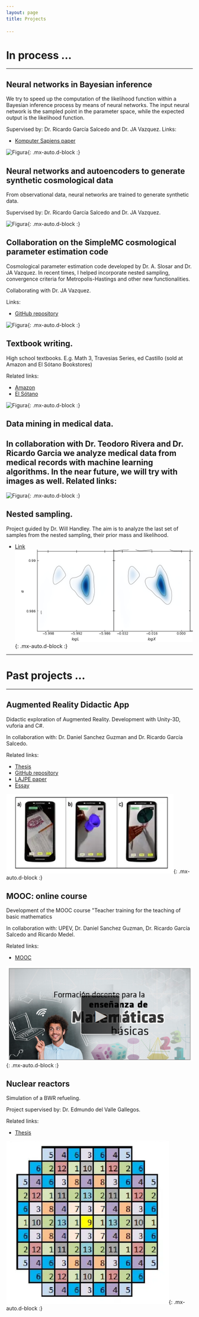 ```yaml
---
layout: page
title: Projects

---
```


# In process ...

---

## Neural networks in Bayesian inference
We try to speed up the computation of the likelihood function within a Bayesian inference process by means of neural networks. 
The input neural network is the sampled point in the parameter space, while the expected output is the likelihood function. 

Supervised by:  Dr. Ricardo García Salcedo and Dr. JA Vazquez.
Links:
- <a href="https://www.academia.edu/42113814/Una_Aplicaci%C3%B3n_de_las_Redes_Neuronales_Artificiales_en_la_Cosmolog%C3%ADa">Komputer Sapiens paper</a>

![Figura](https://igomezv.github.io/assets/img/bambiuam.png){: .mx-auto.d-block :}

## Neural networks and autoencoders to generate synthetic cosmological data 
From observational data, neural networks are trained to generate synthetic data.

Supervised by:  Dr. Ricardo García Salcedo and Dr. JA Vazquez.

![Figura](https://igomezv.github.io/assets/img/reconstruction.png){: .mx-auto.d-block :}


## Collaboration on the SimpleMC cosmological parameter estimation code
Cosmological parameter estimation code developed by Dr. A. Slosar and Dr. JA Vazquez. In recent times, I helped incorporate nested sampling, convergence criteria for Metropolis-Hastings and other new functionalities.

Collaborating with Dr. JA Vazquez.

Links:
 -  <a href="hhttps://github.com/ja-vazquez/SimpleMC">GitHub repository</a>

![Figura](https://igomezv.github.io/assets/img/triangleSimplemc.png){: .mx-auto.d-block :}


## Textbook writing.

High school textbooks. E.g. Math 3, Travesias Series, ed Castillo (sold at Amazon and El Sótano Bookstores)

Related links:
-  <a href="https://www.amazon.com.mx/Matem%C3%A1ticas-Ricardo-Garc%C3%ADa-Salcedo-Esquivel/dp/6075405224">Amazon</a>
 -  <a href="https://www.elsotano.com/libro/travesias-secundaria-matematicas-3_10554150">El Sótano</a>

![Figura](https://igomezv.github.io/assets/img/mateTravesias.png){: .mx-auto.d-block :}


## Data mining in medical data.
In collaboration with Dr. Teodoro Rivera and Dr. Ricardo Garcia we analyze medical data from medical records with machine learning algorithms. In the near future, we will try with images as well. 
Related links:
-

![Figura](https://igomezv.github.io/assets/img/medicalCluster.png){: .mx-auto.d-block :}



## Nested sampling.
Project guided by Dr. Will Handley. The aim is to analyze the last set of samples from the nested sampling, their prior mass and likelihood.
-  <a href="https://www.kicc.cam.ac.uk/directory/isidro-gomez-vargas-mr">Link</a>
![Figura](https://raw.githubusercontent.com/igomezv/igomezv.github.io/master/assets/img/nested.png){: .mx-auto.d-block :}

---

# Past projects ...

---

## Augmented Reality Didactic App
Didactic exploration of Augmented Reality. Development with Unity-3D, vuforia and C#.

In collaboration with:  Dr. Daniel Sanchez Guzman and Dr. Ricardo García Salcedo. 

Related links:
- <a href="https://www.academia.edu/35480448/Dise%C3%B1o_y_desarrollo_de_una_aplicaci%C3%B3n_para_dispositivos_m%C3%B3viles_de_realidad_aumentada">Thesis</a>
- <a href="https://github.com/igomezv/RAsolidsrev"> GitHub repository</a>
- <a href="https://www.academia.edu/38601945/Realidad_Aumentada_como_herramienta_did%C3%A1ctica_en_geometr%C3%ADa_3D">LAJPE paper</a>
- <a href="https://www.academia.edu/35480477/Posibilidad_did%C3%A1ctica_de_la_Realidad_Aumentada">Essay</a>

![Figura](https://raw.githubusercontent.com/igomezv/igomezv.github.io/master/assets/img/RA.png){: .mx-auto.d-block :}

## MOOC: online course
Development of the MOOC course "Teacher training for the teaching of basic mathematics

In collaboration with: UPEV, Dr. Daniel Sanchez Guzman, Dr. Ricardo García Salcedo and Ricardo Medel.

Related links:
- <a href="https://moocs.upev.ipn.mx/courses/course-v1:UPEV+FD1+2019_2/about">MOOC</a>

![Figura](https://raw.githubusercontent.com/igomezv/igomezv.github.io/master/assets/img/mooc.png){: .mx-auto.d-block :}

## Nuclear reactors
Simulation of a BWR refueling. 

Project supervised by: Dr. Edmundo del Valle Gallegos.

Related links:
- <a href="https://www.academia.edu/35480399/Seguimiento_operacional_de_una_recarga_de_combustible_de_un_reactor_BWR_con_SIMULATE_3">Thesis</a>

![Figura](https://raw.githubusercontent.com/igomezv/igomezv.github.io/master/assets/img/bwr.png){: .mx-auto.d-block :}

